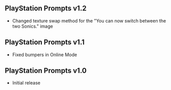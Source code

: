 ## PlayStation Prompts v1.2
- Changed texture swap method for the "You can now switch between the two Sonics." image

## PlayStation Prompts v1.1
- Fixed bumpers in Online Mode

## PlayStation Prompts v1.0
- Initial release
